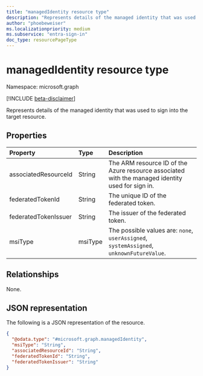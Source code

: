 ```yaml
---
title: "managedIdentity resource type"
description: "Represents details of the managed identity that was used to sign into the target resource."
author: "phoebeweiser"
ms.localizationpriority: medium
ms.subservice: "entra-sign-in"
doc_type: resourcePageType
---
```


# managedIdentity resource type

Namespace: microsoft.graph

[!INCLUDE [beta-disclaimer](../../includes/beta-disclaimer.md)]

Represents details of the managed identity that was used to sign into the target resource.

## Properties
|Property|Type|Description|
|:---|:---|:---|
|associatedResourceId|String|The ARM resource ID of the Azure resource associated with the managed identity used for sign in.|
|federatedTokenId|String|The unique ID of the federated token.|
|federatedTokenIssuer|String|The issuer of the federated token.|
|msiType|msiType|The possible values are: `none`, `userAssigned`, `systemAssigned`, `unknownFutureValue`.|

## Relationships
None.

## JSON representation
The following is a JSON representation of the resource.
<!-- {
  "blockType": "resource",
  "@odata.type": "microsoft.graph.managedIdentity"
}
-->
``` json
{
  "@odata.type": "#microsoft.graph.managedIdentity",
  "msiType": "String",
  "associatedResourceId": "String",
  "federatedTokenId": "String",
  "federatedTokenIssuer": "String"
}
```

